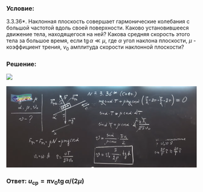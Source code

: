 ###  Условие: 

3.3.36*. Наклонная плоскость совершает гармонические колебания с большой частотой вдоль своей поверхности. Каково установившееся движение тела, находящегося на ней? Какова средняя скорость этого тела за большое время, если $\operatorname{tg} \alpha\ll \mu$, где $\alpha$ угол наклона плоскости, $\mu$ - коэффициент трения, $v_0$ амплитуда скорости наклонной плоскости? 

###  Решение: 

![](https://www.youtube.com/embed/9Mlrq7eDTSk) 

![|1841x787, 67%](../../img/3.3.36/01.png) 

###  Ответ: $u_{\mathrm{cp}}=\pi v_0 \operatorname{tg} \alpha /(2 \mu )$ 

### 
